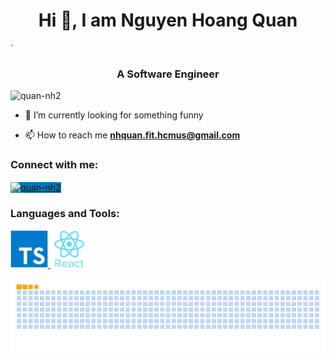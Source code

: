 <h1 align="center">Hi 👋, I am Nguyen Hoang Quan</h1>`
<h3 align="center">A Software Engineer</h3>

<p align="left"> <img src="https://komarev.com/ghpvc/?username=quan-nh2&label=Profile%20views&color=0e75b6&style=flat" alt="quan-nh2" /> </p>

- 🌱 I’m currently looking for something funny

- 📫 How to reach me **<nhquan.fit.hcmus@gmail.com>**

<h3 align="left">Connect with me:</h3>

<p align="left">
<a href="https://linkedin.com/in/quan-nh" target="blank">
    <img align="center" src="https://cdn.jsdelivr.net/npm/simple-icons@3.0.1/icons/linkedin.svg" alt="quan-nh2" height="60" width="60" style="background-color: #0077B5"; />
</a>
</p>

<h3 align="left">Languages and Tools:</h3>
<p align="left">
<a href="https://www.typescriptlang.org/" target="_blank">
    <img src="https://raw.githubusercontent.com/devicons/devicon/master/icons/typescript/typescript-original.svg" alt="typescript" width="60" height="60"/> 
</a> 
<a href="https://reactjs.org/" target="_blank">
    <img src="https://raw.githubusercontent.com/devicons/devicon/master/icons/react/react-original-wordmark.svg" alt="react" width="60" height="60"/> 
</a>
</p>

<picture>
  <source media="(prefers-color-scheme: dark)" srcset="https://raw.githubusercontent.com/quan-nh2/quan-nh2/output/github-contribution-grid-snake-dark.svg">
  <source media="(prefers-color-scheme: light)" srcset="https://raw.githubusercontent.com/quan-nh2/quan-nh2/output/github-contribution-grid-snake.svg">
  <img alt="github contribution grid snake animation" src="https://raw.githubusercontent.com/quan-nh2/quan-nh2/output/ocean.gif">
</picture>
